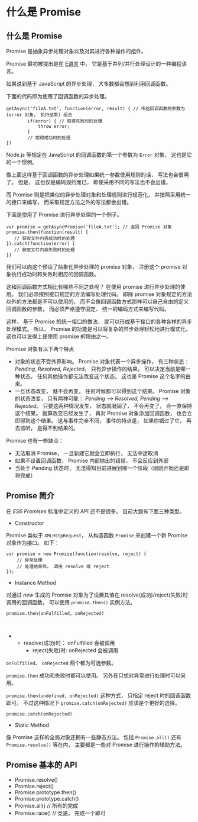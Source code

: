 # 什么是 Promise
## 什么是 Promise
Promise 是抽象异步处理对象以及对其进行各种操作的组件。

Promise 最初被提出是在 [E语言](http://erights.org/elib/distrib/pipeline.html) 中， 它是基于并列/并行处理设计的一种编程语言。

如果说到基于 JavaScript 的异步处理， 大多数都会想到利用回调函数。

下面的代码即为使用了回调函数的异步处理。

```
getAsync('fileA.txt', function(error, result) { // 传给回调函数的参数为 (error 对象， 执行结果) 组合
        if(error) { // 取得失败时的处理
            throw error;
        }
        // 取得成功时的处理
})
```

Node.js 等规定在 JavaScript 的回调函数的第一个参数为 `Error` 对象， 这也是它的一个惯例。

像上面这样基于回调函数的异步处理如果统一参数使用规则的话， 写法也会很明了。 但是， 这也仅是编码规约而已， 即使采用不同的写法也不会出错。

而 Promise 则是把类似的异步处理对象和处理规则进行规范化， 并按照采用统一的接口来编写， 而采取规定方法之外的写法都会出错。

下面是使用了 Promise 进行异步处理的一个例子。

 ```
var promise = getAsyncPromise('fileA.txt'); // 返回 Promise 对象
promise.then(function(result) {
    // 获取文件内容成功时的处理
}).catch(function(error) {
    // 获取文件内容失败时的处理
})
 ```

我们可以向这个预设了抽象化异步处理的 promise 对象， 注册这个 promise 对象执行成功时和失败时相应的回调函数。

这和回调函数方式相比有哪些不同之处呢？ 在使用 promise 进行异步处理的使用。 我们必须按照接口规定的方法编写处理代码。 即除 promise 对象规定的方法以外的方法都是不可以使用的， 而不会像回调函数方式那样可以自己自由的定义回调函数的参数， 而必须严格遵守固定、 统一的编码方式来编写代码。

这样， 基于 Promise 的统一接口的做法， 就可以形成基于接口的各种各样的异步处理模式。 所以， Promise 的功能是可以将复杂的异步处理轻松地进行模式化， 这也可以说得上是使用 promise 的理由之一。

Promise 对象有以下两个特点

- 对象的状态不受外界影响。 Promise 对象代表一个异步操作， 有三种状态： *Pending, Resolved, Rejected*。 只有异步操作的结果， 可以决定当前是哪一种状态， 任何其他操作都无法改变这个状态。 这也是 Promise 这个名字的由来。
- 一旦状态改变， 就不会再变， 任何时候都可以得到这个结果。 Promise 对象的状态改变， 只有两种可能： *Pending —> Resolved, Pending —> Rejected*。 只要这两种情况发生， 状态就凝固了， 不会再变了， 会一直保持这个结果。 就算改变已经发生了， 再对 Promise 对象添加回调函数， 也会立即得到这个结果。 这与事件完全不同， 事件的特点是， 如果你错过了它， 再去监听， 是得不到结果的。

Promise 也有一些缺点：

- 无法取消 Promise， 一旦新建它就会立即执行， 无法中途取消
- 如果不设置回调函数， Promise 内部抛出的错误， 不会反应到外部
- 当处于 Pending 状态时， 无法得知目前进展到哪一个阶段（刚刚开始还是即将完成）

## Promise 简介
在 *ES6 Promises* 标准中定义的 API 还不是很多。 目前大致有下面三种类型。

* Constructor

Promise 类似于 `XMLHttpRequest`， 从构造函数 `Promise` 来创建一个新 Promise 对象作为接口。 如下：

```
var promise = new Promise(function(resolve, reject) {
    // 异常处理
    // 处理结束后， 调用 resolve 或 reject
});
```

* Instance Method

对通过 *new* 生成的 Promise 对象为了设置其值在 resolve(成功)/reject(失败)时调用的回调函数， 可以使用 `promise.then()` 实例方法。

    promise.then(onFulfilled, onRejected)
​    

* * resolve(成功)时： onFulfilled 会被调用
    * reject(失败)时: onRejected 会被调用

`onFulfilled`、 `onRejected` 两个都为可选参数。

`promise.then` 成功和失败时都可以使用。 另外在只想对异常进行处理时可以采用。

`promise.then(undefined, onRejected)` 这种方式， 只指定 reject 时的回调函数即可。 不过这种情况下 `promise.catch(onRejected)` 应该是个更好的选择。

    promise.catch(onRejected)

* Static Method

像 Promise 这样的全局对象还拥有一些静态方法。 包括 `Promise.all()` 还有 `Promise.resolve()` 等在内， 主要都是一些对 Promise 进行操作的辅助方法。

## Promise 基本的 API

- Promise.resolve()
- Promise.reject()
- Promise.prototype.then()
- Promise.prototype.catch()
- Promise.all() // 所有的完成
- Promise.race() // 竞速， 完成一个即可








​    

